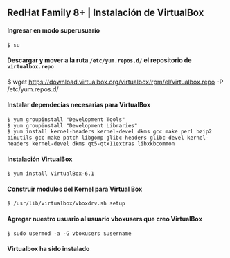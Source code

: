 ## RedHat Family 8+ | Instalación de VirtualBox 

#### Ingresar en modo superusuario
```
$ su
```

#### Descargar y mover a la ruta `/etc/yum.repos.d/` el repositorio de `virtualbox.repo`
$ wget https://download.virtualbox.org/virtualbox/rpm/el/virtualbox.repo -P /etc/yum.repos.d/

#### Instalar dependecias necesarias para VirtualBox
```
$ yum groupinstall "Development Tools"
$ yum groupinstall "Development Libraries"
$ yum install kernel-headers kernel-devel dkms gcc make perl bzip2 binutils gcc make patch libgomp glibc-headers glibc-devel kernel-headers kernel-devel dkms qt5-qtx11extras libxkbcommon
```

#### Instalación VirtualBox
```
$ yum install VirtualBox-6.1
```

#### Construir modulos del Kernel para Virtual Box
```
$ /usr/lib/virtualbox/vboxdrv.sh setup
```

#### Agregar nuestro usuario al usuario vboxusers que creo VirtualBox
```
$ sudo usermod -a -G vboxusers $username
```
#### Virtualbox ha sido instalado
